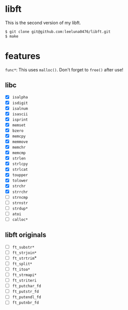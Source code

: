 # libft
This is the second version of my libft.

```bash
$ git clone git@github.com:leeluna0476/libft.git
$ make
```

# features
`func*`: This uses `malloc()`. Don't forget to `free()` after use!
## libc
- [x] `isalpha`
- [x] `isdigit`
- [x] `isalnum`
- [x] `isascii`
- [x] `isprint`
- [x] `memset`
- [x] `bzero`
- [x] `memcpy`
- [x] `memmove`
- [x] `memchr`
- [x] `memcmp`
- [x] `strlen`
- [x] `strlcpy`
- [x] `strlcat`
- [x] `toupper`
- [x] `tolower`
- [x] `strchr`
- [x] `strrchr`
- [ ] `strncmp`
- [ ] `strnstr`
- [ ] `strdup*`
- [ ] `atoi`
- [ ] `calloc*`
## libft originals
- [ ] `ft_substr*`
- [ ] `ft_strjoin*`
- [ ] `ft_strtrim`*
- [ ] `ft_split*`
- [ ] `ft_itoa*`
- [ ] `ft_strmapi*`
- [ ] `ft_striteri`
- [ ] `ft_putchar_fd`
- [ ] `ft_putstr_fd`
- [ ] `ft_putendl_fd`
- [ ] `ft_putnbr_fd`
